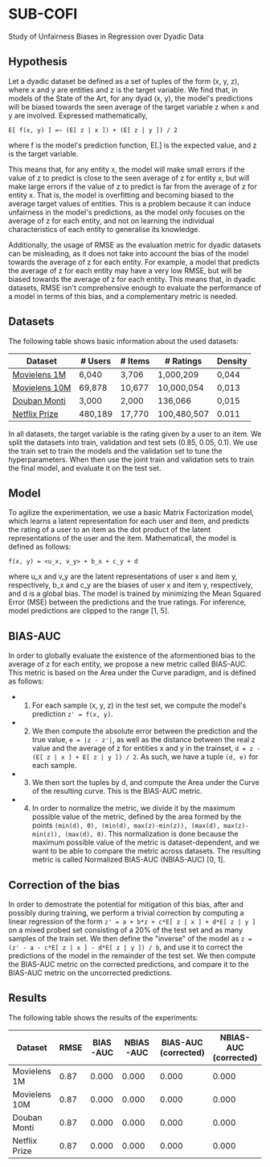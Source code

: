 # **SUB-COFI**
Study of Unfairness Biases in Regression over Dyadic Data

## Hypothesis
Let a dyadic dataset be defined as a set of tuples of the form (x, y, z), where x and y are entities and z is the target variable. We find that, in models of the State of the Art, for any dyad (x, y), the model's predictions will be biased towards the seen average of the target variable z when x and y are involved.
Expressed mathematically, 
```
E[ f(x, y) ] =~ (E[ z | x ]) + (E[ z | y ]) / 2
```
where f is the model's prediction function, E[.] is the expected value, and z is the target variable.

This means that, for any entity x, the model will make small errors if the value of z to predict is close to the seen average of z for entity x, but will make large errors if the value of z to predict is far from the average of z for entity x. That is, the model is overfitting and becoming biased to the average target values of entities. This is a problem because it can induce unfairness in the model's predictions, as the model only focuses on the average of z for each entity, and not on learning the individual characteristics of each entity to generalise its knowledge. 

Additionally, the usage of RMSE as the evaluation metric for dyadic datasets can be misleading, as it does not take into account the bias of the model towards the average of z for each entity. For example, a model that predicts the average of z for each entity may have a very low RMSE, but will be biased towards the average of z for each entity. This means that, in dyadic datasets, RMSE isn't comprehensive enough to evaluate the performance of a model in terms of this bias, and a complementary metric is needed.

## Datasets

The following table shows basic information about the used datasets:

| Dataset | # Users | # Items | # Ratings | Density |
|---------|---------|---------|-----------|---------|
| [Movielens 1M](https://grouplens.org/datasets/movielens/1m/) | 6,040 | 3,706 | 1,000,209 | 0,044 |
| [Movielens 10M](https://grouplens.org/datasets/movielens/10m/) | 69,878 | 10,677 | 10,000,054 | 0,013 |
| [Douban Monti](https://github.com/fmonti/mgcnn) | 3,000 | 2,000 | 136,066 | 0,015 |
| [Netflix Prize](https://www.kaggle.com/netflix-inc/netflix-prize-data) | 480,189 | 17,770 | 100,480,507 | 0.011 |

In all datasets, the target variable is the rating given by a user to an item. We split the datasets into train, validation and test sets (0.85, 0.05, 0.1). We use the train set to train the models and the validation set to tune the hyperparameters. When then use the joint train and validation sets to train the final model, and evaluate it on the test set.

## Model

To agilize the experimentation, we use a basic Matrix Factorization model, which learns a latent representation for each user and item, and predicts the rating of a user to an item as the dot product of the latent representations of the user and the item. Mathematicall, the model is defined as follows:

```
f(x, y) = <u_x, v_y> + b_x + c_y + d
```

where u_x and v_y are the latent representations of user x and item y, respectively, b_x and c_y are the biases of user x and item y, respectively, and d is a global bias. The model is trained by minimizing the Mean Squared Error (MSE) between the predictions and the true ratings. For inference, model predictions are clipped to the range [1, 5].

## BIAS-AUC

In order to globally evaluate the existence of the aformentioned bias to the average of z for each entity, we propose a new metric called BIAS-AUC. This metric is based on the Area under the Curve paradigm, and is defined as follows:
 - 1) For each sample (x, y, z) in the test set, we compute the model's prediction `z' = f(x, y)`. 
 - 2) We then compute the absolute error between the prediction and the true value, `e = |z - z'|`, as well as the distance between the real z value and the average of z for entities x and y in the trainset, `d = z - (E[ z | x ] + E[ z | y ]) / 2`. As such, we have a tuple `(d, e)` for each sample. 
 - 3) We then sort the tuples by d, and compute the Area under the Curve of the resulting curve. This is the BIAS-AUC metric.
 - 4) In order to normalize the metric, we divide it by the maximum possible value of the metric, defined by the area formed by the points `(min(d), 0), (min(d), max(z)-min(z)), (max(d), max(z)-min(z)), (max(d), 0)`. This normalization is done because the maximum possible value of the metric is dataset-dependent, and we want to be able to compare the metric across datasets. The resulting metric is called Normalized BIAS-AUC (NBIAS-AUC) [0, 1].

## Correction of the bias

In order to demostrate the potential for mitigation of this bias, after and possibly during training, we perform a trivial correction by computing a linear regression of the form `z' = a + b*z + c*E[ z | x ] + d*E[ z | y ]` on a mixed probed set consisting of a 20% of the test set and as many samples of the train set. We then define the "inverse" of the model as `z = (z' - a - c*E[ z | x ] - d*E[ z | y ]) / b`, and use it to correct the predictions of the model in the remainder of the test set. We then compute the BIAS-AUC metric on the corrected predictions, and compare it to the BIAS-AUC metric on the uncorrected predictions.

## Results

The following table shows the results of the experiments:

| Dataset | RMSE | BIAS-AUC | NBIAS-AUC | BIAS-AUC (corrected) | NBIAS-AUC (corrected) |
|---------|------|----------|-----------|----------------------|-----------------------|
| Movielens 1M | 0.87 | 0.000 | 0.000 | 0.000 | 0.000 |
| Movielens 10M | 0.87 | 0.000 | 0.000 | 0.000 | 0.000 |
| Douban Monti | 0.87 | 0.000 | 0.000 | 0.000 | 0.000 |
| Netflix Prize | 0.87 | 0.000 | 0.000 | 0.000 | 0.000 |